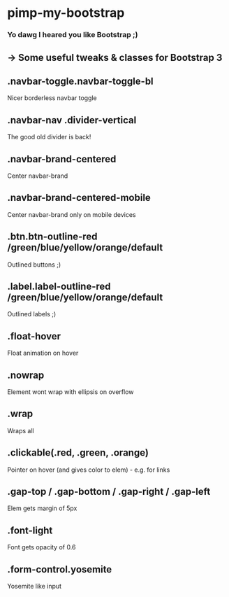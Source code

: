 # pimp-my-bootstrap
### Yo dawg I heared you like Bootstrap ;)
-> Some useful tweaks & classes for Bootstrap 3  
-----
## .navbar-toggle.navbar-toggle-bl
Nicer borderless navbar toggle

## .navbar-nav .divider-vertical
The good old divider is back!

## .navbar-brand-centered
Center navbar-brand

## .navbar-brand-centered-mobile
Center navbar-brand only on mobile devices

## .btn.btn-outline-red /green/blue/yellow/orange/default
Outlined buttons ;)

## .label.label-outline-red /green/blue/yellow/orange/default
Outlined labels ;)

## .float-hover
Float animation on hover

## .nowrap
Element wont wrap with ellipsis on overflow

## .wrap
Wraps all

## .clickable(.red, .green, .orange)
Pointer on hover (and gives color to elem) - e.g. for links

## .gap-top / .gap-bottom / .gap-right / .gap-left
Elem gets margin of 5px

## .font-light
Font gets opacity of 0.6


## .form-control.yosemite
Yosemite like input
